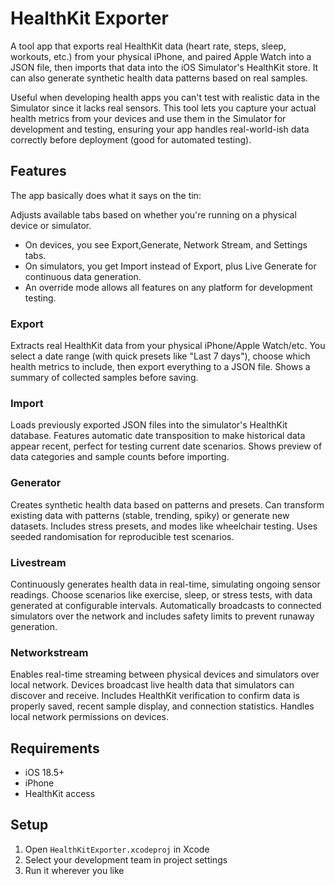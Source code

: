 # HealthKit Exporter

A tool app that exports real HealthKit data (heart rate, steps, sleep, workouts, etc.) from your physical iPhone, and paired Apple Watch into a JSON file, then imports that data into the iOS Simulator's HealthKit store. It can also generate synthetic health data patterns based on real samples.

Useful when developing health apps you can't test with realistic data in the Simulator since it lacks real sensors. This tool lets you capture your actual health metrics from your devices and use them in the Simulator for development and testing, ensuring your app handles real-world-ish data correctly before deployment (good for automated testing).

## Features

The app basically does what it says on the tin:

Adjusts available tabs based on whether you're running on a physical device or simulator. 
  - On devices, you see Export,Generate, Network Stream, and Settings tabs. 
  - On simulators, you get Import instead of Export, plus Live Generate for continuous data generation.
  - An override mode allows all features on any platform for development testing.

### Export

Extracts real HealthKit data from your physical iPhone/Apple Watch/etc. You select a date range (with quick presets like "Last 7 days"), choose which health metrics to include, then export everything to a JSON file. Shows a summary of collected samples before saving.

### Import

Loads previously exported JSON files into the simulator's HealthKit database. Features automatic date transposition to make historical data appear recent, perfect for testing current date scenarios. Shows preview of data categories and sample counts before importing.

### Generator

Creates synthetic health data based on patterns and presets. Can transform existing data with patterns (stable, trending, spiky) or generate new datasets. Includes stress presets, and modes like wheelchair testing. Uses seeded randomisation for
reproducible test scenarios.

### Livestream

Continuously generates health data in real-time, simulating ongoing sensor readings. Choose scenarios like exercise, sleep, or stress tests, with data generated at configurable intervals. Automatically broadcasts to connected simulators over the network and includes safety limits to prevent runaway generation.

### Networkstream

Enables real-time streaming between physical devices and simulators over local network. Devices broadcast live health data that simulators can discover and receive. Includes HealthKit verification to confirm data is properly saved, recent sample display, and connection statistics. Handles local network permissions on devices.

## Requirements

- iOS 18.5+
- iPhone
- HealthKit access

## Setup

1. Open `HealthKitExporter.xcodeproj` in Xcode
2. Select your development team in project settings
3. Run it wherever you like
